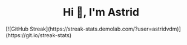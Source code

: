 <h1 align="center">Hi 👋, I'm Astrid</h1>
[![GitHub Streak](https://streak-stats.demolab.com/?user=astridvdm)](https://git.io/streak-stats)
